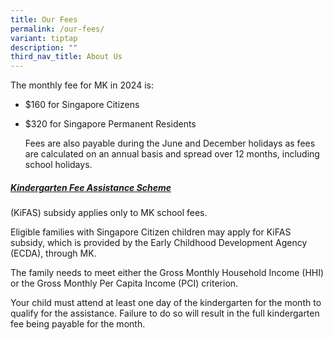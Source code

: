 ```yaml
---
title: Our Fees
permalink: /our-fees/
variant: tiptap
description: ""
third_nav_title: About Us
---
```

<p>The monthly fee for MK in 2024 is:</p>
<ul>
<li>
<p>$160 for Singapore Citizens</p>
</li>
<li>
<p>$320 for Singapore Permanent Residents</p>
<p></p>
<p>Fees are also payable during the June and December holidays as fees are
calculated on an annual basis and spread over 12 months, including school
holidays.&nbsp;</p>
</li>
</ul>
<h5><strong><u>Kindergarten Fee Assistance Scheme</u></strong></h5>
<p>(KiFAS) subsidy applies only to MK school fees.</p>
<p>Eligible families with Singapore Citizen children may apply for KiFAS
subsidy, which is provided by the Early Childhood Development Agency (ECDA),
through MK.</p>
<p>The family needs to meet either the Gross Monthly Household Income (HHI)
or the Gross Monthly Per Capita Income (PCI) criterion.</p>
<p>Your child must attend at least one day of the kindergarten for the month
to qualify for the assistance. Failure to do so will result in the full
kindergarten fee being payable for the month.</p>
<p>
<br>
</p>